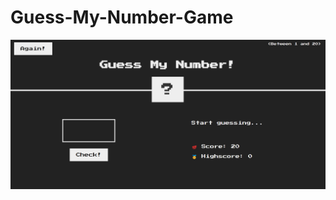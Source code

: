 # Guess-My-Number-Game

![Screenshot](https://github.com/AbdelrahmanAbdelfattah/Guess-My-Number-Game/blob/master/Screenshot%202022-12-05%20045457.png)
